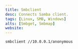 ```yaml
---
title: Smbclient
desc: Connects Samba client.
tags: [Linux, SMB, Windows]
alts: [Smbget, Smbmap]
website:
---
```


```sh
smbclient //10.0.0.1/anonymous
```